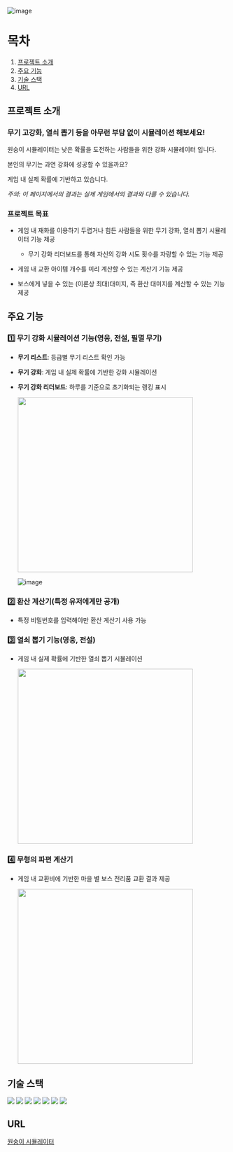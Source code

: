 ![image](https://github.com/user-attachments/assets/5fae1f7b-ef18-4316-9fd4-bf6371d3cab6)

# 목차
1. [프로젝트 소개](#프로젝트-소개)
2. [주요 기능](#주요-기능)
3. [기술 스택](#기술-스택)
4. [URL](#url)

## 프로젝트 소개
### 무기 고강화, 열쇠 뽑기 등을 아무런 부담 없이 시뮬레이션 해보세요!

원숭이 시뮬레이터는 낮은 확률을 도전하는 사람들을 위한 강화 시뮬레이터 입니다.

본인의 무기는 과연 강화에 성공할 수 있을까요?

게임 내 실제 확률에 기반하고 있습니다.

*주의: 이 페이지에서의 결과는 실제 게임에서의 결과와 다를 수 있습니다.*

### 프로젝트 목표
- 게임 내 재화를 이용하기 두렵거나 힘든 사람들을 위한 무기 강화, 열쇠 뽑기 시뮬레이터 기능 제공

  - 무기 강화 리더보드를 통해 자신의 강화 시도 횟수를 자랑할 수 있는 기능 제공

- 게임 내 교환 아이템 개수를 미리 계산할 수 있는 계산기 기능 제공

- 보스에게 넣을 수 있는 (이론상 최대)대미지, 즉 환산 대미지를 계산할 수 있는 기능 제공


## 주요 기능
### 1️⃣ 무기 강화 시뮬레이션 기능(영웅, 전설, 필멸 무기)
- **무기 리스트**: 등급별 무기 리스트 확인 가능
- **무기 강화**: 게임 내 실제 확률에 기반한 강화 시뮬레이션
- **무기 강화 리더보드**: 하루를 기준으로 초기화되는 랭킹 표시
  
    <img src='https://github.com/user-attachments/assets/05f2168f-5c46-4161-b330-4603b3f1c3ee' width='400px'/>
  
    ![image](https://github.com/user-attachments/assets/5eebcd88-9ff5-44cf-b641-8a9742066f89)

### 2️⃣ 환산 계산기(특정 유저에게만 공개)
- 특정 비밀번호를 입력해야만 환산 계산기 사용 가능

### 3️⃣ 열쇠 뽑기 기능(영웅, 전설)
- 게임 내 실제 확률에 기반한 열쇠 뽑기 시뮬레이션
  
  <img src='https://github.com/user-attachments/assets/eb8d938d-8b4f-4fde-92d5-01f8cec25302' width='400px' />

### 4️⃣ 무형의 파편 계산기
- 게임 내 교환비에 기반한 마을 별 보스 전리품 교환 결과 제공

  <img src='https://github.com/user-attachments/assets/7254840b-8e58-4f3f-a96b-4663549fabe2' width='400px' />


## 기술 스택
<div style="flex">
 <img src="https://img.shields.io/badge/React-61DAFB?style=flat&logo=React&logoColor=white">
 <img src="https://img.shields.io/badge/TypeScript-3178C6?style=flat&logo=TypeScript&logoColor=white">
 <img src="https://img.shields.io/badge/Next.js-000000?style=flat&logo=Next.js&logoColor=white">
 <img src="https://img.shields.io/badge/PWA-5A0FC8?style=flat&logo=PWA&logoColor=white">
<img src="https://img.shields.io/badge/Tailwind CSS-06B6D4?style=flat&logo=tailwindcss&logoColor=white">
<img src="https://img.shields.io/badge/Vercel-000000?style=flat&logo=Vercel&logoColor=white">
<img src="https://img.shields.io/badge/Google%20Analytics-FF6F00?style=flat&logo=GoogleAnalytics&logoColor=white">

</div>

## URL
<a href="https://forge-simulator.vercel.app/">원숭이 시뮬레이터</a>


